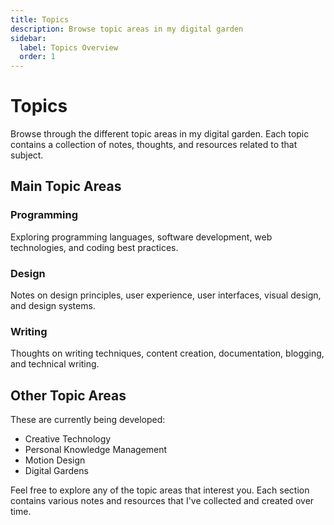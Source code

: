 ```yaml
---
title: Topics
description: Browse topic areas in my digital garden
sidebar:
  label: Topics Overview
  order: 1
---
```


# Topics

Browse through the different topic areas in my digital garden. Each topic contains a collection of notes, thoughts, and resources related to that subject.

## Main Topic Areas

<div class="topic-grid">

### <a href="/topics/programming/index.html" style="text-decoration: none; color: inherit;">Programming</a>

Exploring programming languages, software development, web technologies, and coding best practices.

### <a href="/topics/design/index.html" style="text-decoration: none; color: inherit;">Design</a>

Notes on design principles, user experience, user interfaces, visual design, and design systems.

### <a href="/topics/writing/index.html" style="text-decoration: none; color: inherit;">Writing</a>

Thoughts on writing techniques, content creation, documentation, blogging, and technical writing.

</div>

## Other Topic Areas

These are currently being developed:

- Creative Technology
- Personal Knowledge Management
- Motion Design
- Digital Gardens

Feel free to explore any of the topic areas that interest you. Each section contains various notes and resources that I've collected and created over time. 